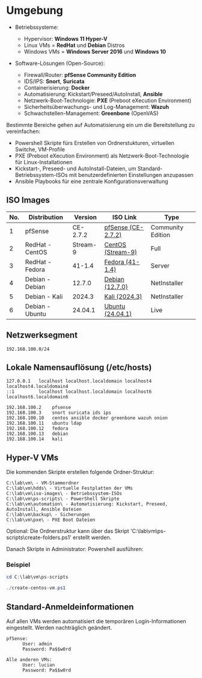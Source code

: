 # Umgebung

- Betriebssysteme:
    - Hypervisor: **Windows 11 Hyper-V**
    - Linux VMs = **RedHat** und **Debian** Distros
    - Windows VMs = **Windows Server 2016** und **Windows 10**

- Software-Lösungen (Open-Source):
    - Firewall/Router: **pfSense Community Edition**
    - IDS/IPS: **Snort**, **Suricata**
    - Containerisierung: **Docker**
    - Automatisierung: Kickstart/Preseed/AutoInstall, **Ansible**
    - Netzwerk-Boot-Technologie: **PXE** (Preboot eXecution Environment) 
    - Sicherheitsüberwachungs- und Log-Management: **Wazuh**
    - Schwachstellen-Management: **Greenbone** (OpenVAS)

Bestimmte Bereiche gehen auf Automatisierung ein um die Bereitstellung zu vereinfachen:

- Powershell Skripte fürs Erstellen von Ordnerstukturen, virtuellen Switche, VM-Profile
- PXE (Preboot eXecution Environment) als Netzwerk-Boot-Technologie für Linux-Installationen
- Kickstart-, Preseed- und AutoInstall-Dateien, um Standard-Betriebssystem-ISOs mit benutzerdefinierten Einstellungen anzupassen
- Ansible Playbooks für eine zentrale Konfigurationsverwaltung


## ISO Images

| No. | Distribution                | Version               | ISO Link                                                                                                                                                                                                                                     | Type         |
|-----|------------------------------|-----------------------|-----------------------------------------------------------------------------------------------------------------------------------------------------------------------------------------------------------------------------------------------|--------------|
| 1   | pfSense                     | CE-2.7.2             | [pfSense (CE-2.7.2)](https://mindrefinedde.sharepoint.com/sites/WB_CS_05/_layouts/15/download.aspx?SourceUrl=%2Fsites%2FWB%5FCS%5F05%2FFreigegebene%20Dokumente%2F%F0%9F%91%A9%E2%80%8D%F0%9F%8E%93%20Tutoring%2FISO%20images%2FpfSense%2DCE%2D2%2E7%2E2%2DRELEASE%2Damd64%2Eiso) | Community Edition |
| 2   | RedHat - CentOS             | Stream-9             | [CentOS (Stream-9)](https://mirrors.centos.org/mirrorlist?path=/9-stream/BaseOS/x86_64/iso/CentOS-Stream-9-latest-x86_64-dvd1.iso&redirect=1&protocol=https)                                                                                 | Full         |
| 3   | RedHat - Fedora             | 41-1.4               | [Fedora (41-1.4)](https://download.fedoraproject.org/pub/fedora/linux/releases/41/Server/x86_64/iso/Fedora-Server-dvd-x86_64-41-1.4.iso)                                                                                        | Server       |
| 4   | Debian - Debian             | 12.7.0               | [Debian (12.7.0)](https://cdimage.debian.org/debian-cd/current/amd64/iso-cd/debian-12.7.0-amd64-netinst.iso)                                                                                                                                | NetInstaller |
| 5   | Debian - Kali               | 2024.3               | [Kali (2024.3)](https://cdimage.kali.org/kali-2024.3/kali-linux-2024.3-installer-netinst-amd64.iso)                                                                                                                                          | NetInstaller |
| 6   | Debian - Ubuntu             | 24.04.1              | [Ubuntu (24.04.1)](https://releases.ubuntu.com/24.04.1/ubuntu-24.04.1-live-server-amd64.iso)                                                                                                                                                 | Live         |

## Netzwerksegment

`192.168.100.0/24`

## Lokale Namensauflösung (/etc/hosts)

```plaintext
127.0.0.1   localhost localhost.localdomain localhost4 localhost4.localdomain4
::1         localhost localhost.localdomain localhost6 localhost6.localdomain6

192.168.100.2    pfsense
192.168.100.3    snort suricata ids ips
192.168.100.10   centos ansible docker greenbone wazuh onion
192.168.100.11   ubuntu ldap
192.168.100.12   fedora
192.168.100.13   debian
192.168.100.14   kali
```


## Hyper-V VMs

Die kommenden Skripte erstellen folgende Ordner-Struktur:

```File Explorer
C:\lab\vm\ - VM-Stammordner 
C:\lab\vm\hdds\ - Virtuelle Festplatten der VMs
C:\lab\vm\iso-images\ - Betriebssystem-ISOs
C:\lab\vm\ps-scripts\ - PowerShell Skripte
C:\lab\vm\automation\ - Automatisierung: Kickstart, Preseed, AutoInstall, Ansible Dateien
C:\lab\vm\backup\ - Sicherungen
C:\lab\vm\pxe\ - PXE Boot Dateien
```
Optional: Die Ordnerstruktur kann über das Skript 'C:\lab\vm\ps-scripts\create-folders.ps1' erstellt werden.

Danach Skripte in Administrator: Powershell ausführen:

### Beispiel
```powershell
cd C:\lab\vm\ps-scripts
```
```powershell
./create-centos-vm.ps1
```

## Standard-Anmeldeinformationen

Auf allen VMs werden automatisiert die temporären Login-Informationen eingestellt. Werden nachträglich geändert. 

```plaintext
pfSense: 
      User: admin
      Password: Pa$$w0rd

Alle anderen VMs:
      User: lucian
      Password: Pa$$w0rd
```
